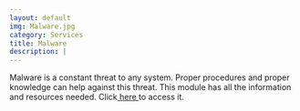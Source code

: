 ```yaml
---
layout: default
img: Malware.jpg
category: Services
title: Malware
description: |
---
```

Malware is a constant threat to any system. Proper procedures and proper knowledge can help against this threat. This module has all the information and resources needed. Click[ here ](../malware-modules/malware)to access it.  
